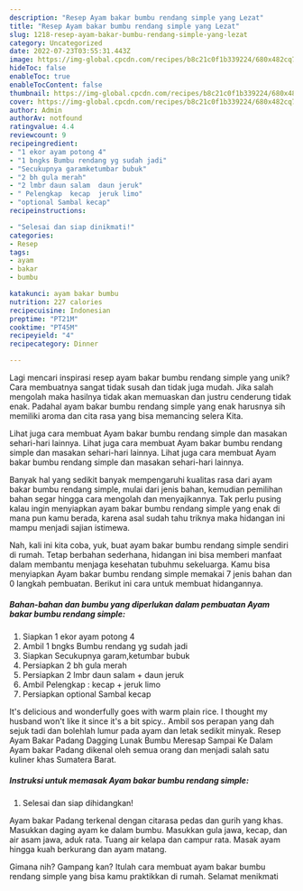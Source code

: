 ```yaml
---
description: "Resep Ayam bakar bumbu rendang simple yang Lezat"
title: "Resep Ayam bakar bumbu rendang simple yang Lezat"
slug: 1218-resep-ayam-bakar-bumbu-rendang-simple-yang-lezat
category: Uncategorized
date: 2022-07-23T03:55:31.443Z
image: https://img-global.cpcdn.com/recipes/b8c21c0f1b339224/680x482cq70/ayam-bakar-bumbu-rendang-simple-foto-resep-utama.jpg
hideToc: false
enableToc: true
enableTocContent: false
thumbnail: https://img-global.cpcdn.com/recipes/b8c21c0f1b339224/680x482cq70/ayam-bakar-bumbu-rendang-simple-foto-resep-utama.jpg
cover: https://img-global.cpcdn.com/recipes/b8c21c0f1b339224/680x482cq70/ayam-bakar-bumbu-rendang-simple-foto-resep-utama.jpg
author: Admin
authorAv: notfound
ratingvalue: 4.4
reviewcount: 9
recipeingredient:
- "1 ekor ayam potong 4"
- "1 bngks Bumbu rendang yg sudah jadi"
- "Secukupnya garamketumbar bubuk"
- "2 bh gula merah"
- "2 lmbr daun salam  daun jeruk"
- " Pelengkap  kecap  jeruk limo"
- "optional Sambal kecap"
recipeinstructions:

- "Selesai dan siap dinikmati!"
categories:
- Resep
tags:
- ayam
- bakar
- bumbu

katakunci: ayam bakar bumbu 
nutrition: 227 calories
recipecuisine: Indonesian
preptime: "PT21M"
cooktime: "PT45M"
recipeyield: "4"
recipecategory: Dinner

---
```





Lagi mencari inspirasi resep ayam bakar bumbu rendang simple yang unik? Cara membuatnya sangat tidak susah dan tidak juga mudah. Jika salah mengolah maka hasilnya tidak akan memuaskan dan justru cenderung tidak enak. Padahal ayam bakar bumbu rendang simple yang enak harusnya sih memiliki aroma dan cita rasa yang bisa memancing selera Kita.





Lihat juga cara membuat Ayam bakar bumbu rendang simple dan masakan sehari-hari lainnya. Lihat juga cara membuat Ayam bakar bumbu rendang simple dan masakan sehari-hari lainnya. Lihat juga cara membuat Ayam bakar bumbu rendang simple dan masakan sehari-hari lainnya.

Banyak hal yang sedikit banyak mempengaruhi kualitas rasa dari ayam bakar bumbu rendang simple, mulai dari jenis bahan, kemudian pemilihan bahan segar hingga cara mengolah dan menyajikannya. Tak perlu pusing kalau ingin menyiapkan ayam bakar bumbu rendang simple yang enak di mana pun kamu berada, karena asal sudah tahu triknya maka hidangan ini mampu menjadi sajian istimewa.






Nah, kali ini kita coba, yuk, buat ayam bakar bumbu rendang simple sendiri di rumah. Tetap berbahan sederhana, hidangan ini bisa memberi manfaat dalam membantu menjaga kesehatan tubuhmu sekeluarga. Kamu bisa menyiapkan Ayam bakar bumbu rendang simple memakai 7 jenis bahan dan 0 langkah pembuatan. Berikut ini cara untuk membuat hidangannya.

<!--inarticleads1-->

##### Bahan-bahan dan bumbu yang diperlukan dalam pembuatan Ayam bakar bumbu rendang simple:

1. Siapkan 1 ekor ayam potong 4
1. Ambil 1 bngks Bumbu rendang yg sudah jadi
1. Siapkan Secukupnya garam,ketumbar bubuk
1. Persiapkan 2 bh gula merah
1. Persiapkan 2 lmbr daun salam + daun jeruk
1. Ambil  Pelengkap : kecap + jeruk limo
1. Persiapkan optional Sambal kecap


It&#39;s delicious and wonderfully goes with warm plain rice. I thought my husband won&#39;t like it since it&#39;s a bit spicy.. Ambil sos perapan yang dah sejuk tadi dan bolehlah lumur pada ayam dan letak sedikit minyak. Resep Ayam Bakar Padang Dagging Lunak Bumbu Meresap Sampai Ke Dalam Ayam bakar Padang dikenal oleh semua orang dan menjadi salah satu kuliner khas Sumatera Barat. 

<!--inarticleads2-->

##### Instruksi untuk memasak Ayam bakar bumbu rendang simple:


1. Selesai dan siap dihidangkan!

Ayam bakar Padang terkenal dengan citarasa pedas dan gurih yang khas. Masukkan daging ayam ke dalam bumbu. Masukkan gula jawa, kecap, dan air asam jawa, aduk rata. Tuang air kelapa dan campur rata. Masak ayam hingga kuah berkurang dan ayam matang. 

Gimana nih? Gampang kan? Itulah cara membuat ayam bakar bumbu rendang simple yang bisa kamu praktikkan di rumah. Selamat menikmati
